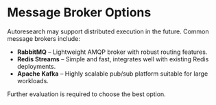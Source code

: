 # Message Broker Options

Autoresearch may support distributed execution in the future. Common message brokers include:

- **RabbitMQ** – Lightweight AMQP broker with robust routing features.
- **Redis Streams** – Simple and fast, integrates well with existing Redis deployments.
- **Apache Kafka** – Highly scalable pub/sub platform suitable for large workloads.

Further evaluation is required to choose the best option.
